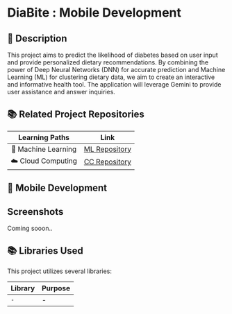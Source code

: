 # DiaBite : Mobile Development

## 📑 Description

This project aims to predict the likelihood of diabetes based on user input and provide personalized dietary recommendations. By combining the power of Deep Neural Networks (DNN) for accurate prediction and Machine Learning (ML) for clustering dietary data, we aim to create an interactive and informative health tool. The application will leverage Gemini to provide user assistance and answer inquiries.

## 📚 Related Project Repositories

|   Learning Paths    |                            Link                             |
| :-----------------: | :---------------------------------------------------------: |
| 🤖 Machine Learning | [ML Repository](https://github.com/DiaBite-Bangkit-2024/ML) |
| ☁️ Cloud Computing  | [CC Repository](https://github.com/DiaBite-Bangkit-2024/CC) |

## 📱 Mobile Development

## Screenshots

Coming sooon..

## 📚 Libraries Used

This project utilizes several libraries:

| Library | Purpose |
| ------- | ------- |
| `-`     | -       |
